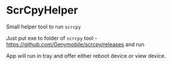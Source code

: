 # ScrCpyHelper
Small helper tool to run `scrcpy`

Just put exe to folder of `scrcpy` tool - https://github.com/Genymobile/scrcpy/releases and run

App will run in tray and offer either reboot device or view device.
